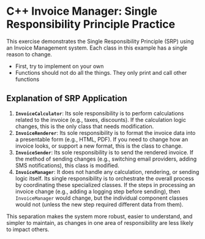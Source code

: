 # C++ Invoice Manager: Single Responsibility Principle Practice

This exercise demonstrates the Single Responsibility Principle (SRP) using an Invoice Management system.
Each class in this example has a single reason to change.

- First, try to implement on your own
- Functions should not do all the things. They only print and call other functions

## Explanation of SRP Application

1.  **`InvoiceCalculator`**: Its sole responsibility is to perform calculations related to the invoice (e.g., taxes, discounts). If the calculation logic changes, this is the only class that needs modification.
2.  **`InvoiceRenderer`**: Its sole responsibility is to format the invoice data into a presentable form (e.g., HTML, PDF). If you need to change how an invoice looks, or support a new format, this is the class to change.
3.  **`InvoiceSender`**: Its sole responsibility is to send the rendered invoice. If the method of sending changes (e.g., switching email providers, adding SMS notifications), this class is modified.
4.  **`InvoiceManager`**: It does not handle any calculation, rendering, or sending logic itself. Its single responsibility is to orchestrate the overall process by coordinating these specialized classes. If the steps in processing an invoice change (e.g., adding a logging step before sending), then `InvoiceManager` would change, but the individual component classes would not (unless the new step required different data from them).

This separation makes the system more robust, easier to understand, and simpler to maintain, as changes in one area of responsibility are less likely to impact others.
